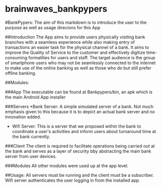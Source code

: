 brainwaves_bankpypers
=====================

#BankPypers:
The aim of this markdown is to introduce the user to the purpose as well as usage direcions for this App

##Introduction
The App aims to provide users physically visiting bank branches with a seamless experience while also making entry of transactions an easier task for the physical channel of a bank. It aims to improve the Quality of Service to the customer and effectively digitize time-consuming formalities for users and staff. The target audience is the group of smartphone users who may not be seamlessly connected to the internet to make use of the online banking as well as those who do but still prefer offline banking.

##Modules:

###App
The executable can be found at Bankpypers/bin, an apk which is the main Android App installer

###Servers
*Bank Server:
A simple simulated server of a bank. Not much emphasis given to this because it is to depict an actual bank server and no innovation added.
* Wifi Server:
This is a server that we proposed within the bank to coordinate a user's activities and inform users about turnaround time at the bank currently.

###Client
The client is required to facilitate operations being carried out at the bank and serves as a layer of security bby abstracting the main bank server from user devices.

###Modules
All other modules were used up at the app level.

##Usage:
All servers must be running and the client must be a subscriber. Wifi server authenticates the user logging in from the installed app.


